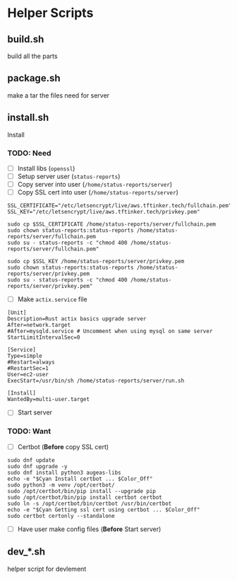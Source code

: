 # Helper Scripts

## build.sh

build all the parts

## package.sh

make a tar the files need for server

## install.sh

Install

### TODO: Need

- [ ] Install libs (`openssl`)
- [ ] Setup server user (`status-reports`)
- [ ] Copy server into user (`/home/status-reports/server`)
- [ ] Copy SSL cert into user (`/home/status-reports/server`)
```shell
SSL_CERTIFICATE="/etc/letsencrypt/live/aws.tftinker.tech/fullchain.pem"
SSL_KEY="/etc/letsencrypt/live/aws.tftinker.tech/privkey.pem"

sudo cp $SSL_CERTIFICATE /home/status-reports/server/fullchain.pem
sudo chown status-reports:status-reports /home/status-reports/server/fullchain.pem
sudo su - status-reports -c "chmod 400 /home/status-reports/server/fullchain.pem"

sudo cp $SSL_KEY /home/status-reports/server/privkey.pem
sudo chown status-reports:status-reports /home/status-reports/server/privkey.pem
sudo su - status-reports -c "chmod 400 /home/status-reports/server/privkey.pem"
```
- [ ] Make `actix.service` file
```service
[Unit]
Description=Rust actix basics upgrade server
After=network.target
#After=mysqld.service # Uncomment when using mysql on same server
StartLimitIntervalSec=0

[Service]
Type=simple
#Restart=always
#RestartSec=1
User=ec2-user
ExecStart=/usr/bin/sh /home/status-reports/server/run.sh

[Install]
WantedBy=multi-user.target
```
- [ ] Start server

### TODO: Want

- [ ] Certbot (**Before** copy SSL cert)
```shell
sudo dnf update
sudo dnf upgrade -y
sudo dnf install python3 augeas-libs
echo -e "$Cyan Install certbot ... $Color_Off"
sudo python3 -m venv /opt/certbot/
sudo /opt/certbot/bin/pip install --upgrade pip
sudo /opt/certbot/bin/pip install certbot certbot
sudo ln -s /opt/certbot/bin/certbot /usr/bin/certbot
echo -e "$Cyan Getting ssl cert using certbot ... $Color_Off"
sudo certbot certonly --standalone
```
- [ ] Have user make config files (**Before** Start server)

## dev_*.sh

helper script for devlement